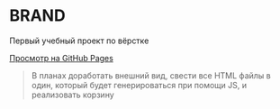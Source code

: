 # BRAND
Первый учебный проект по вёрстке

[Просмотр на GitHub Pages](https://zhabrov-ilya.github.io/BRAND/index.html "BRAND")
>В планах доработать внешний вид, свести все HTML файлы в один, который будет генерироваться при помощи JS, и реализовать корзину
